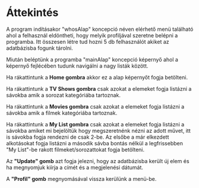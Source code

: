 # Áttekintés

A program indításakor "whosAlap" koncepció néven elérhető menü található ahol a felhasznál eldöntheti, hogy melyik profiljával szeretne belépni a programba.  Itt összesen létre tud hozni 5 db felhasználót akiket az adatbázisba fogunk tárolni.

Miután beléptünk a programba "mainAlap" koncepció képernyő ahol a képernyő fejlécében tudunk navigálni a nagy listák között. 

Ha rákattintunk a **Home gombra** akkor ez a alap képernyőt fogja betölteni.

Ha rákattintunk a **TV Shows gombra** csak azokat a elemeket fogja listázni a sávokba amik a sorozat kategóriába tartoznak. 

Ha rákattintunk a **Movies gombra** csak azokat a elemeket fogja listázni a sávokba amik a filmek kategóriába tartoznak. 

Ha rákattintunk a **My List gombra** csak azokat a elemeket fogja listázni a sávokba amiket mi bejelöltük hogy megszeretnénk nézni az adott művet, itt is sávokba fogja rendezni de csak 2-be. Az elsőbe a már elkezdett alkotásokat fogja listázni a második sávba bontás nélkül a legfrissebben "My List"-be rakott filmeket/sorozattokat fogja betölteni.

Az **"Update" gomb** azt fogja jelezni, hogy az adatbázisba került új elem és ha megnyomjuk kiírja a címét és a megjelenési dátumát. 

A **"Profil" gomb** megnyomásával vissza kerülünk a menü-be.

